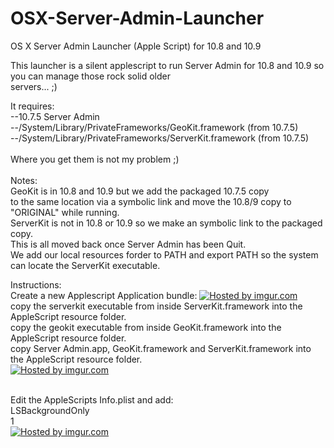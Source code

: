 OSX-Server-Admin-Launcher
=========================

OS X Server Admin Launcher (Apple Script) for 10.8 and 10.9<BR>

This launcher is a silent applescript to run Server Admin for 10.8 and 10.9 so you can manage those rock solid older<BR> servers... ;)<BR>

It requires:<BR>
--10.7.5 Server Admin<BR>
--/System/Library/PrivateFrameworks/GeoKit.framework (from 10.7.5)<BR>
--/System/Library/PrivateFrameworks/ServerKit.framework (from 10.7.5)<BR>
<BR>
Where you get them is not my problem ;)<BR>
<BR>
Notes:<BR>
GeoKit is in 10.8 and 10.9 but we add the packaged 10.7.5 copy<BR> 
to the same location via a symbolic link and move the 10.8/9 copy to "ORIGINAL" while running.<BR>
ServerKit is not in 10.8 or 10.9 so we make an symbolic link to the packaged copy.<BR>
This is all moved back once Server Admin has been Quit.<BR>
We add our local resources forder to PATH and export PATH so the system can locate the ServerKit executable.<BR>








Instructions:<BR>
Create a new Applescript Application bundle:
<a href="http://imgur.com/MG2sT4E"><img src="http://i.imgur.com/MG2sT4E.png" title="Hosted by imgur.com"/></a><BR>
copy the serverkit executable from inside ServerKit.framework into the AppleScript resource folder.<BR>
copy the geokit executable from inside GeoKit.framework into the AppleScript resource folder.<BR>
copy Server Admin.app, GeoKit.framework and ServerKit.framework into the AppleScript resource folder.<BR>
<a href="http://imgur.com/smueIzo"><img src="http://i.imgur.com/smueIzo.png" title="Hosted by imgur.com"/></a><BR>

<BR>
Edit the AppleScripts Info.plist and add:<BR>
<key>LSBackgroundOnly</key><BR>
<string>1</string><BR>
<a href="http://imgur.com/0nNL2aZ"><img src="http://i.imgur.com/0nNL2aZ.png" title="Hosted by imgur.com"/></a><BR>

